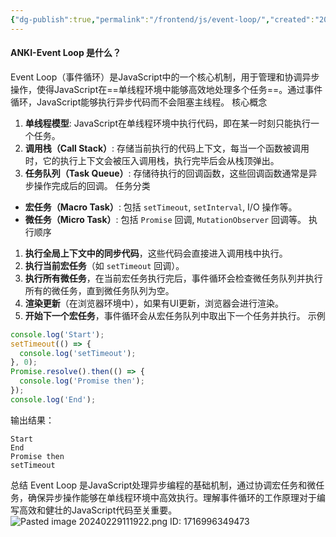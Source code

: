 ```yaml
---
{"dg-publish":true,"permalink":"/frontend/js/event-loop/","created":"2024-05-29T23:33:13.000+08:00","updated":"2024-05-30T15:15:38.949+08:00"}
---
```



#### ANKI-Event Loop 是什么？

Event Loop（事件循环）是JavaScript中的一个核心机制，用于管理和协调异步操作，使得JavaScript在==单线程环境中能够高效地处理多个任务==。通过事件循环，JavaScript能够执行异步代码而不会阻塞主线程。
核心概念
1. **单线程模型**: JavaScript在单线程环境中执行代码，即在某一时刻只能执行一个任务。
2. **调用栈（Call Stack）**: 存储当前执行的代码上下文，每当一个函数被调用时，它的执行上下文会被压入调用栈，执行完毕后会从栈顶弹出。
3. **任务队列（Task Queue）**: 存储待执行的回调函数，这些回调函数通常是异步操作完成后的回调。
任务分类
- **宏任务（Macro Task）**: 包括 `setTimeout`, `setInterval`, I/O 操作等。
- **微任务（Micro Task）**: 包括 `Promise` 回调, `MutationObserver` 回调等。
执行顺序
1. **执行全局上下文中的同步代码**，这些代码会直接进入调用栈中执行。
2. **执行当前宏任务**（如 `setTimeout` 回调）。
3. **执行所有微任务**，在当前宏任务执行完后，事件循环会检查微任务队列并执行所有的微任务，直到微任务队列为空。
4. **渲染更新**（在浏览器环境中），如果有UI更新，浏览器会进行渲染。
5. **开始下一个宏任务**，事件循环会从宏任务队列中取出下一个任务并执行。
示例
```javascript
console.log('Start');
setTimeout(() => {
  console.log('setTimeout');
}, 0);
Promise.resolve().then(() => {
  console.log('Promise then');
});
console.log('End');
```
输出结果：
```
Start
End
Promise then
setTimeout
```
总结
Event Loop 是JavaScript处理异步编程的基础机制，通过协调宏任务和微任务，确保异步操作能够在单线程环境中高效执行。理解事件循环的工作原理对于编写高效和健壮的JavaScript代码至关重要。
![Pasted image 20240229111922.png](/img/user/attachments/Pasted%20image%2020240229111922.png)
ID: 1716996349473
